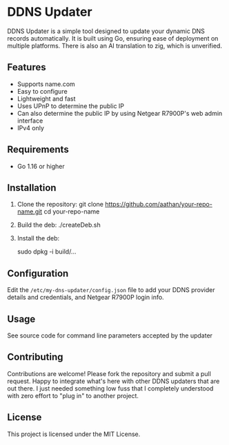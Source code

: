 
# DDNS Updater

DDNS Updater is a simple tool designed to update your dynamic DNS records automatically. It is built using Go, ensuring ease of deployment on multiple platforms. There is also an AI translation to zig, which is unverified.

## Features

- Supports name.com
- Easy to configure
- Lightweight and fast
- Uses UPnP to determine the public IP
- Can also determine the public IP by using Netgear R7900P's web admin interface
- IPv4 only

## Requirements

- Go 1.16 or higher

## Installation

1. Clone the repository:
      git clone https://github.com/aathan/your-repo-name.git
      cd your-repo-name

2. Build the deb:
      ./createDeb.sh

3. Install the deb:

      sudo dpkg -i build/...

## Configuration

Edit the `/etc/my-dns-updater/config.json` file to add your DDNS provider details and credentials, and Netgear R7900P login info.

## Usage

See source code for command line parameters accepted by the updater

## Contributing

Contributions are welcome! Please fork the repository and submit a pull request. Happy to integrate what's here with other DDNS updaters that are out there. I just needed something low fuss that I completely understood with zero effort to "plug in" to another project.

## License

This project is licensed under the MIT License.

